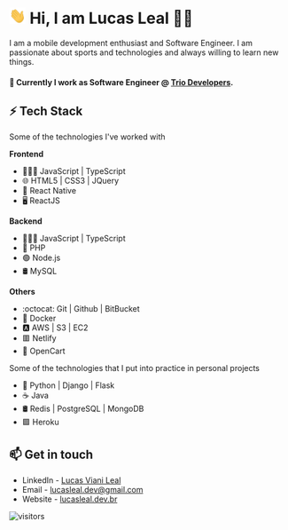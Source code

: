 # <img src="https://raw.githubusercontent.com/ABSphreak/ABSphreak/master/gifs/Hi.gif" width="30px"> Hi, I am Lucas Leal 👨‍💻

I am a mobile development enthusiast and Software Engineer. I am passionate about sports and technologies and always willing to learn new things.

#### 📍 Currently I work as Software Engineer @ [Trio Developers](https://github.com/usetrio).


## ⚡ Tech Stack

Some of the technologies I've worked with

<strong>Frontend</strong>
* 👨🏻‍💻 JavaScript | TypeScript
* 🌐 HTML5 | CSS3 | JQuery
* 📱 React Native
* 🖥️ ReactJS

<strong>Backend</strong>
* 👨🏻‍💻 JavaScript | TypeScript
* 🐘 PHP
* 🟢 Node.js
* 🛢️ MySQL

<strong>Others</strong>
* :octocat: Git | Github | BitBucket
* 🐳 Docker
* 🅰️ AWS | S3 | EC2
* 🟥 Netlify
* 🛒 OpenCart

Some of the technologies that I put into practice in personal projects

* 🐍 Python | Django | Flask
* ☕ Java
* 🛢️ Redis | PostgreSQL | MongoDB
* 🟪 Heroku

## 📫 Get in touch
- LinkedIn - [Lucas Viani Leal](https://www.linkedin.com/in/lucas-viani-leal/)
- Email - [lucasleal.dev@gmail.com](mailto:lucasleal.dev@gmail.com)
- Website - [lucasleal.dev.br](https://www.lucasleal.dev.br)


![visitors](https://visitor-badge.glitch.me/badge?page_id=lucasvleal/lucasvleal)
